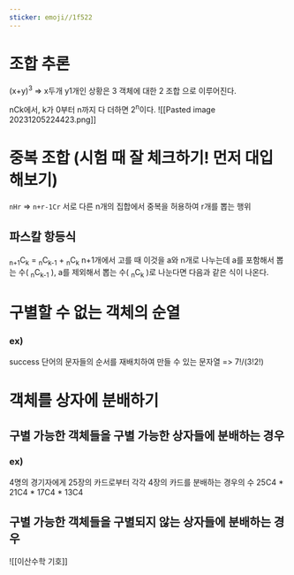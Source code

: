 ```yaml
---
sticker: emoji//1f522
---
```

# 조합 추론
(x+y)<sup>3</sup> => x두개 y1개인 상황은 3 객체에 대한 2 조합 으로 이루어진다. 


nCk에서, k가 0부터 n까지 다 더하면 2<sup>n</sup>이다.
![[Pasted image 20231205224423.png]]

# **중복 조합** (시험 때 잘 체크하기! 먼저 대입해보기)
`nHr` => `n+r-1Cr`
서로 다른 n개의 집합에서 중복을 허용하여 r개를 뽑는 행위

## 파스칼 항등식
<sub>n+1</sub>C<sub>k</sub> = <sub>n</sub>C<sub>k-1</sub> + <sub>n</sub>C<sub>k</sub>
n+1개에서 고를 때 이것을 a와 n개로 나누는데
a를 포함해서 뽑는 수( <sub>n</sub>C<sub>k-1</sub> ), a를 제외해서 뽑는 수( <sub>n</sub>C<sub>k</sub> )로 나눈다면 다음과 같은 식이 나온다.

# 구별할 수 없는 객체의 순열
### ex) 
success 단어의 문자들의 순서를 재배치하여 만들 수 있는 문자열
=> 7!/(3!2!)

# 객체를 상자에 분배하기
## 구별 가능한 객체들을 구별 가능한 상자들에 분배하는 경우
### ex)
4명의 경기자에게 25장의 카드로부터 각각 4장의 카드를 분배하는 경우의 수
25C4 \* 21C4 \* 17C4 \* 13C4
## 구별 가능한 객체들을 구별되지 않는 상자들에 분배하는 경우




![[이산수학 기호]]